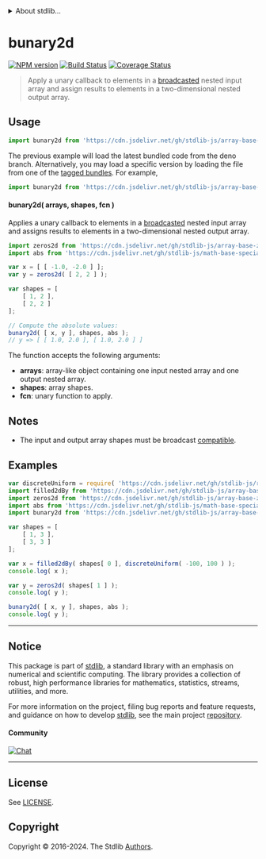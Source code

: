 <!--

@license Apache-2.0

Copyright (c) 2023 The Stdlib Authors.

Licensed under the Apache License, Version 2.0 (the "License");
you may not use this file except in compliance with the License.
You may obtain a copy of the License at

   http://www.apache.org/licenses/LICENSE-2.0

Unless required by applicable law or agreed to in writing, software
distributed under the License is distributed on an "AS IS" BASIS,
WITHOUT WARRANTIES OR CONDITIONS OF ANY KIND, either express or implied.
See the License for the specific language governing permissions and
limitations under the License.

-->


<details>
  <summary>
    About stdlib...
  </summary>
  <p>We believe in a future in which the web is a preferred environment for numerical computation. To help realize this future, we've built stdlib. stdlib is a standard library, with an emphasis on numerical and scientific computation, written in JavaScript (and C) for execution in browsers and in Node.js.</p>
  <p>The library is fully decomposable, being architected in such a way that you can swap out and mix and match APIs and functionality to cater to your exact preferences and use cases.</p>
  <p>When you use stdlib, you can be absolutely certain that you are using the most thorough, rigorous, well-written, studied, documented, tested, measured, and high-quality code out there.</p>
  <p>To join us in bringing numerical computing to the web, get started by checking us out on <a href="https://github.com/stdlib-js/stdlib">GitHub</a>, and please consider <a href="https://opencollective.com/stdlib">financially supporting stdlib</a>. We greatly appreciate your continued support!</p>
</details>

# bunary2d

[![NPM version][npm-image]][npm-url] [![Build Status][test-image]][test-url] [![Coverage Status][coverage-image]][coverage-url] <!-- [![dependencies][dependencies-image]][dependencies-url] -->

> Apply a unary callback to elements in a [broadcasted][@stdlib/array/base/broadcast-array] nested input array and assign results to elements in a two-dimensional nested output array.

<section class="intro">

</section>

<!-- /.intro -->



<section class="usage">

## Usage

```javascript
import bunary2d from 'https://cdn.jsdelivr.net/gh/stdlib-js/array-base-broadcasted-unary2d@deno/mod.js';
```
The previous example will load the latest bundled code from the deno branch. Alternatively, you may load a specific version by loading the file from one of the [tagged bundles](https://github.com/stdlib-js/array-base-broadcasted-unary2d/tags). For example,

```javascript
import bunary2d from 'https://cdn.jsdelivr.net/gh/stdlib-js/array-base-broadcasted-unary2d@v0.2.0-deno/mod.js';
```

#### bunary2d( arrays, shapes, fcn )

Applies a unary callback to elements in a [broadcasted][@stdlib/array/base/broadcast-array] nested input array and assigns results to elements in a two-dimensional nested output array.

```javascript
import zeros2d from 'https://cdn.jsdelivr.net/gh/stdlib-js/array-base-zeros2d@deno/mod.js';
import abs from 'https://cdn.jsdelivr.net/gh/stdlib-js/math-base-special-abs@deno/mod.js';

var x = [ [ -1.0, -2.0 ] ];
var y = zeros2d( [ 2, 2 ] );

var shapes = [
    [ 1, 2 ],
    [ 2, 2 ]
];

// Compute the absolute values:
bunary2d( [ x, y ], shapes, abs );
// y => [ [ 1.0, 2.0 ], [ 1.0, 2.0 ] ]
```

The function accepts the following arguments:

-   **arrays**: array-like object containing one input nested array and one output nested array.
-   **shapes**: array shapes.
-   **fcn**: unary function to apply.

</section>

<!-- /.usage -->

<section class="notes">

## Notes

-   The input and output array shapes must be broadcast [compatible][@stdlib/ndarray/base/broadcast-shapes].

</section>

<!-- /.notes -->

<section class="examples">

## Examples

<!-- eslint no-undef: "error" -->

```javascript
var discreteUniform = require( 'https://cdn.jsdelivr.net/gh/stdlib-js/random-base-discrete-uniform' ).factory;
import filled2dBy from 'https://cdn.jsdelivr.net/gh/stdlib-js/array-base-filled2d-by@deno/mod.js';
import zeros2d from 'https://cdn.jsdelivr.net/gh/stdlib-js/array-base-zeros2d@deno/mod.js';
import abs from 'https://cdn.jsdelivr.net/gh/stdlib-js/math-base-special-abs@deno/mod.js';
import bunary2d from 'https://cdn.jsdelivr.net/gh/stdlib-js/array-base-broadcasted-unary2d@deno/mod.js';

var shapes = [
    [ 1, 3 ],
    [ 3, 3 ]
];

var x = filled2dBy( shapes[ 0 ], discreteUniform( -100, 100 ) );
console.log( x );

var y = zeros2d( shapes[ 1 ] );
console.log( y );

bunary2d( [ x, y ], shapes, abs );
console.log( y );
```

</section>

<!-- /.examples -->

<!-- Section for related `stdlib` packages. Do not manually edit this section, as it is automatically populated. -->

<section class="related">

</section>

<!-- /.related -->

<!-- Section for all links. Make sure to keep an empty line after the `section` element and another before the `/section` close. -->


<section class="main-repo" >

* * *

## Notice

This package is part of [stdlib][stdlib], a standard library with an emphasis on numerical and scientific computing. The library provides a collection of robust, high performance libraries for mathematics, statistics, streams, utilities, and more.

For more information on the project, filing bug reports and feature requests, and guidance on how to develop [stdlib][stdlib], see the main project [repository][stdlib].

#### Community

[![Chat][chat-image]][chat-url]

---

## License

See [LICENSE][stdlib-license].


## Copyright

Copyright &copy; 2016-2024. The Stdlib [Authors][stdlib-authors].

</section>

<!-- /.stdlib -->

<!-- Section for all links. Make sure to keep an empty line after the `section` element and another before the `/section` close. -->

<section class="links">

[npm-image]: http://img.shields.io/npm/v/@stdlib/array-base-broadcasted-unary2d.svg
[npm-url]: https://npmjs.org/package/@stdlib/array-base-broadcasted-unary2d

[test-image]: https://github.com/stdlib-js/array-base-broadcasted-unary2d/actions/workflows/test.yml/badge.svg?branch=v0.2.0
[test-url]: https://github.com/stdlib-js/array-base-broadcasted-unary2d/actions/workflows/test.yml?query=branch:v0.2.0

[coverage-image]: https://img.shields.io/codecov/c/github/stdlib-js/array-base-broadcasted-unary2d/main.svg
[coverage-url]: https://codecov.io/github/stdlib-js/array-base-broadcasted-unary2d?branch=main

<!--

[dependencies-image]: https://img.shields.io/david/stdlib-js/array-base-broadcasted-unary2d.svg
[dependencies-url]: https://david-dm.org/stdlib-js/array-base-broadcasted-unary2d/main

-->

[chat-image]: https://img.shields.io/gitter/room/stdlib-js/stdlib.svg
[chat-url]: https://app.gitter.im/#/room/#stdlib-js_stdlib:gitter.im

[stdlib]: https://github.com/stdlib-js/stdlib

[stdlib-authors]: https://github.com/stdlib-js/stdlib/graphs/contributors

[umd]: https://github.com/umdjs/umd
[es-module]: https://developer.mozilla.org/en-US/docs/Web/JavaScript/Guide/Modules

[deno-url]: https://github.com/stdlib-js/array-base-broadcasted-unary2d/tree/deno
[deno-readme]: https://github.com/stdlib-js/array-base-broadcasted-unary2d/blob/deno/README.md
[umd-url]: https://github.com/stdlib-js/array-base-broadcasted-unary2d/tree/umd
[umd-readme]: https://github.com/stdlib-js/array-base-broadcasted-unary2d/blob/umd/README.md
[esm-url]: https://github.com/stdlib-js/array-base-broadcasted-unary2d/tree/esm
[esm-readme]: https://github.com/stdlib-js/array-base-broadcasted-unary2d/blob/esm/README.md
[branches-url]: https://github.com/stdlib-js/array-base-broadcasted-unary2d/blob/main/branches.md

[stdlib-license]: https://raw.githubusercontent.com/stdlib-js/array-base-broadcasted-unary2d/main/LICENSE

[@stdlib/array/base/broadcast-array]: https://github.com/stdlib-js/array-base-broadcast-array/tree/deno

[@stdlib/ndarray/base/broadcast-shapes]: https://github.com/stdlib-js/ndarray-base-broadcast-shapes/tree/deno

</section>

<!-- /.links -->
